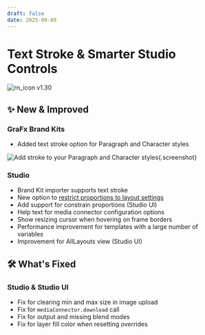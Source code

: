 ```yaml
---
draft: false
date: 2025-09-08
---
```


# Text Stroke & Smarter Studio Controls

![rn_icon](/assets/icon-GraFx-Studio.svg) <span class="version-label">v1.30</span>

## ✨ New & Improved

### GraFx Brand Kits
- Added text stroke option for Paragraph and Character styles

![Add stroke to your Paragraph and Character styles](/release-notes/releasenotesassets/bk-stroke.png){.screenshot}

### Studio

- Brand Kit importer supports text stroke
- New option to [restrict proportions to layout settings](/GraFx-Studio/guides/layout-size-constraints/)
- Add support for constrain proportions (Studio UI)
- Help text for media connector configuration options
- Show resizing cursor when hovering on frame borders
- Performance improvement for templates with a large number of variables
- Improvement for AllLayouts view (Studio UI)

## 🛠️ What's Fixed

### Studio & Studio UI

- Fix for clearing min and max size in image upload
- Fix for `mediaConnector.download` call
- Fix for output and missing blend modes
- Fix for layer fill color when resetting overrides


